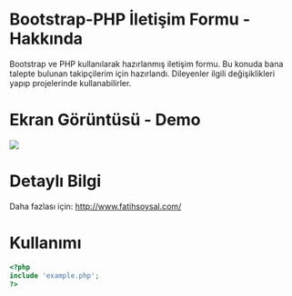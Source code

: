 Bootstrap-PHP İletişim Formu - Hakkında
====================

Bootstrap ve PHP kullanılarak hazırlanmış iletişim formu. Bu konuda bana talepte bulunan takipçilerim için hazırlandı. Dileyenler ilgili değişiklikleri yapıp projelerinde kullanabilirler.

Ekran Görüntüsü - Demo
====================

<a href="http://fatihsoysal.com"><img src="http://i.hizliresim.com/Er2pln.png"></a>

Detaylı Bilgi
====================

Daha fazlası için: <a href="http://www.fatihsoysal.com/">http://www.fatihsoysal.com/<a/>

Kullanımı
====================

```PHP
<?php 
include 'example.php';
?>
```
